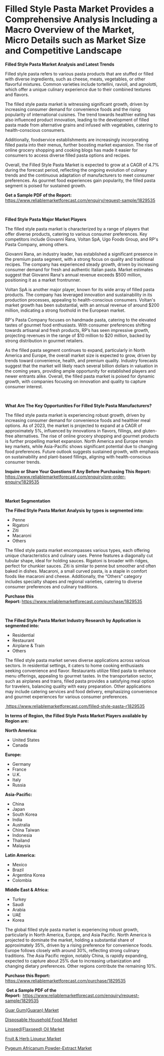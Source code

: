 <p><h1>Filled Style Pasta Market Provides a Comprehensive Analysis Including a Macro Overview of the Market, Micro Details such as Market Size and Competitive Landscape</h1></p><p><strong>Filled Style Pasta Market Analysis and Latest Trends</strong></p>
<p><p>Filled style pasta refers to various pasta products that are stuffed or filled with diverse ingredients, such as cheese, meats, vegetables, or other flavorful mixtures. Common varieties include tortellini, ravioli, and agnolotti, which offer a unique culinary experience due to their combined textures and flavors. </p><p>The filled style pasta market is witnessing significant growth, driven by increasing consumer demand for convenience foods and the rising popularity of international cuisines. The trend towards healthier eating has also influenced product innovation, leading to the development of filled pasta made from alternative grains and infused with vegetables, catering to health-conscious consumers. </p><p>Additionally, foodservice establishments are increasingly incorporating filled pasta into their menus, further boosting market expansion. The rise of online grocery shopping and cooking blogs has made it easier for consumers to access diverse filled pasta options and recipes.</p><p>Overall, the Filled Style Pasta Market is expected to grow at a CAGR of 4.7% during the forecast period, reflecting the ongoing evolution of culinary trends and the continuous adaptation of manufacturers to meet consumer preferences. As gourmet food experiences gain popularity, the filled pasta segment is poised for sustained growth.</p></p>
<p><strong>Get a Sample PDF of the Report:&nbsp;</strong> <a href="https://www.reliablemarketforecast.com/enquiry/request-sample/1829535?utm_campaign=1169&utm_medium=2&utm_source=Github&utm_content=ia&utm_term=07042025&utm_id=filled-style-pasta">https://www.reliablemarketforecast.com/enquiry/request-sample/1829535</a></p>
<p>&nbsp;</p>
<p><strong>Filled Style Pasta Major Market Players</strong></p>
<p><p>The filled style pasta market is characterized by a range of players that offer diverse products, catering to various consumer preferences. Key competitors include Giovanni Rana, Voltan SpA, Ugo Foods Group, and RP's Pasta Company, among others. </p><p>Giovanni Rana, an industry leader, has established a significant presence in the premium pasta segment, with a strong focus on quality and traditional recipes. The company has experienced steady growth, driven by increasing consumer demand for fresh and authentic Italian pasta. Market estimates suggest that Giovanni Rana's annual revenue exceeds $500 million, positioning it as a market frontrunner.</p><p>Voltan SpA is another major player, known for its wide array of filled pasta products. The company has leveraged innovation and sustainability in its production processes, appealing to health-conscious consumers. Voltan's market growth has been substantial, with an annual revenue of around $200 million, indicating a strong foothold in the European market.</p><p>RP's Pasta Company focuses on handmade pasta, catering to the elevated tastes of gourmet food enthusiasts. With consumer preferences shifting towards artisanal and fresh products, RP’s has seen impressive growth, projecting revenues in the range of $10 million to $20 million, backed by strong distribution in gourmet retailers.</p><p>As the filled pasta segment continues to expand, particularly in North America and Europe, the overall market size is expected to grow, driven by trends toward convenience, health, and premium quality. Industry forecasts suggest that the market will likely reach several billion dollars in valuation in the coming years, providing ample opportunity for established players and newer entrants alike. Overall, the filled pasta market is poised for dynamic growth, with companies focusing on innovation and quality to capture consumer interest.</p></p>
<p>&nbsp;</p>
<p><strong>What Are The Key Opportunities For Filled Style Pasta Manufacturers?</strong></p>
<p><p>The filled style pasta market is experiencing robust growth, driven by increasing consumer demand for convenience foods and healthier meal options. As of 2023, the market is projected to expand at a CAGR of approximately 5%, influenced by innovations in flavors, fillings, and gluten-free alternatives. The rise of online grocery shopping and gourmet products is further propelling market expansion. North America and Europe remain key markets, while Asia-Pacific shows significant potential due to changing food preferences. Future outlook suggests sustained growth, with emphasis on sustainability and plant-based fillings, aligning with health-conscious consumer trends.</p></p>
<p><strong>Inquire or Share Your Questions If Any Before Purchasing This Report:</strong> <a href="https://www.reliablemarketforecast.com/enquiry/pre-order-enquiry/1829535?utm_campaign=1169&utm_medium=2&utm_source=Github&utm_content=ia&utm_term=07042025&utm_id=filled-style-pasta">https://www.reliablemarketforecast.com/enquiry/pre-order-enquiry/1829535</a></p>
<p>&nbsp;</p>
<p><strong>Market Segmentation</strong></p>
<p><strong>The Filled Style Pasta Market Analysis by types is segmented into:</strong></p>
<p><ul><li>Penne</li><li>Rigatoni</li><li>Ziti</li><li>Macaroni</li><li>Others</li></ul></p>
<p><p>The filled style pasta market encompasses various types, each offering unique characteristics and culinary uses. Penne features a diagonally cut tubular shape, ideal for holding sauces. Rigatoni is broader with ridges, perfect for chunkier sauces. Ziti is similar to penne but smoother and often baked in dishes. Macaroni, a small curved pasta, is a staple in comfort foods like macaroni and cheese. Additionally, the “Others” category includes specialty shapes and regional varieties, catering to diverse consumer preferences and culinary traditions.</p></p>
<p><strong>Purchase this Report:&nbsp;</strong><a href="https://www.reliablemarketforecast.com/purchase/1829535?utm_campaign=1169&utm_medium=2&utm_source=Github&utm_content=ia&utm_term=07042025&utm_id=filled-style-pasta">https://www.reliablemarketforecast.com/purchase/1829535</a></p>
<p>&nbsp;</p>
<p><strong>The Filled Style Pasta Market Industry Research by Application is segmented into:</strong></p>
<p><ul><li>Residential</li><li>Restaurant</li><li>Airplane & Train</li><li>Others</li></ul></p>
<p><p>The filled style pasta market serves diverse applications across various sectors. In residential settings, it caters to home cooking enthusiasts seeking convenience and flavor. Restaurants utilize filled pasta to enhance menu offerings, appealing to gourmet tastes. In the transportation sector, such as airplanes and trains, filled pasta provides a satisfying meal option for travelers, balancing quality with easy preparation. Other applications may include catering services and food delivery, emphasizing convenience and gourmet experiences for various consumer preferences.</p></p>
<p><a href="https://www.reliablemarketforecast.com/filled-style-pasta-r1829535?utm_campaign=1169&utm_medium=2&utm_source=Github&utm_content=ia&utm_term=07042025&utm_id=filled-style-pasta">&nbsp;https://www.reliablemarketforecast.com/filled-style-pasta-r1829535</a></p>
<p><strong>In terms of Region, the Filled Style Pasta Market Players available by Region are:</strong></p>
<p>
    <p> <strong> North America: </strong>
        <ul>
            <li>United States</li>
            <li>Canada</li>
        </ul>
        </p> 
    <p> <strong> Europe: </strong>
        <ul>
            <li>Germany</li>
            <li>France</li>
            <li>U.K.</li>
            <li>Italy</li>
            <li>Russia</li>
        </ul>
        </p> 
    <p> <strong> Asia-Pacific: </strong>
        <ul>
            <li>China</li>
            <li>Japan</li>
            <li>South Korea</li>
            <li>India</li>
            <li>Australia</li>
            <li>China Taiwan</li>
            <li>Indonesia</li>
            <li>Thailand</li>
            <li>Malaysia</li>
        </ul>
        </p> 
    <p> <strong> Latin America: </strong>
        <ul>
            <li>Mexico</li>
            <li>Brazil</li>
            <li>Argentina Korea</li>
            <li>Colombia</li>
        </ul>
        </p> 
    <p> <strong> Middle East & Africa: </strong>
        <ul>
            <li>Turkey</li>
            <li>Saudi</li>
            <li>Arabia</li>
            <li>UAE</li>
            <li>Korea</li>
        </ul>
    </p>
    </p>
<p><p>The global filled style pasta market is experiencing robust growth, particularly in North America, Europe, and Asia Pacific. North America is projected to dominate the market, holding a substantial share of approximately 35%, driven by a rising preference for convenience foods. Europe follows closely with around 30%, reflecting strong culinary traditions. The Asia Pacific region, notably China, is rapidly expanding, expected to capture about 25% due to increasing urbanization and changing dietary preferences. Other regions contribute the remaining 10%.</p></p>
<p><strong>Purchase this Report: </strong><a href="https://www.reliablemarketforecast.com/purchase/1829535?utm_campaign=1169&utm_medium=2&utm_source=Github&utm_content=ia&utm_term=07042025&utm_id=filled-style-pasta">https://www.reliablemarketforecast.com/purchase/1829535</a></p>
<p>&nbsp;<strong>Get a Sample PDF of the Report:&nbsp;&nbsp;</strong><a href="https://www.reliablemarketforecast.com/enquiry/request-sample/1829535?utm_campaign=1169&utm_medium=2&utm_source=Github&utm_content=ia&utm_term=07042025&utm_id=filled-style-pasta">https://www.reliablemarketforecast.com/enquiry/request-sample/1829535</a></p>
<p><strong></strong></p>
<p><p><a href="https://github.com/lontohhikma/Market-Research-Report-List-1/blob/main/guar-gumguaran-market.md?utm_campaign=1169&utm_medium=2&utm_source=Github&utm_content=ia&utm_term=07042025&utm_id=filled-style-pasta">Guar Gum(Guaran) Market</a></p><p><a href="https://github.com/milievkulov/Market-Research-Report-List-1/blob/main/disposable-household-food-market.md?utm_campaign=1169&utm_medium=2&utm_source=Github&utm_content=ia&utm_term=07042025&utm_id=filled-style-pasta">Disposable Household Food Market</a></p><p><a href="https://github.com/steegeneat/Market-Research-Report-List-1/blob/main/linseedflaxseed-oil-market.md?utm_campaign=1169&utm_medium=2&utm_source=Github&utm_content=ia&utm_term=07042025&utm_id=filled-style-pasta">Linseed(Flaxseed) Oil Market</a></p><p><a href="https://github.com/enieyfabius/Market-Research-Report-List-1/blob/main/fruit-herb-liqueur-market.md?utm_campaign=1169&utm_medium=2&utm_source=Github&utm_content=ia&utm_term=07042025&utm_id=filled-style-pasta">Fruit & Herb Liqueur Market</a></p><p><a href="https://github.com/payareganiou/Market-Research-Report-List-1/blob/main/pygeum-africanum-powder-extract-market.md?utm_campaign=1169&utm_medium=2&utm_source=Github&utm_content=ia&utm_term=07042025&utm_id=filled-style-pasta">Pygeum Africanum Powder-Extract Market</a></p></p>